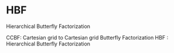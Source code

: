 HBF
===

Hierarchical Butterfly Factorization

CCBF: Cartesian grid to Cartesian grid Butterfly Factorization
HBF : Hierarchical Butterfly Factorization
